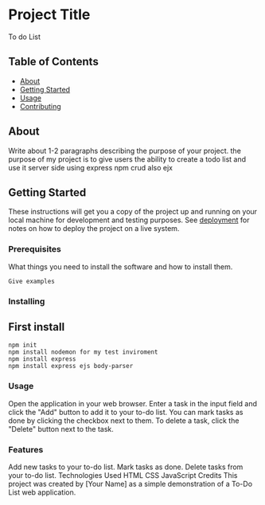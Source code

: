 # Project Title
To do List
## Table of Contents

- [About](#about)
- [Getting Started](#getting_started)
- [Usage](#usage)
- [Contributing](../CONTRIBUTING.md)

## About <a name = "about"></a>

Write about 1-2 paragraphs describing the purpose of your project.
the purpose of my project is to give users the ability to create a todo list and use it server side using express npm crud also ejx 

## Getting Started <a name = "getting_started"></a>

These instructions will get you a copy of the project up and running on your local machine for development and testing purposes. See [deployment](#deployment) for notes on how to deploy the project on a live system.

### Prerequisites

What things you need to install the software and how to install them.

```
Give examples
```

### Installing

## First install 
    npm init 
    npm install nodemon for my test inviroment 
    npm install express 
    npm install express ejs body-parser


### Usage
Open the application in your web browser.
Enter a task in the input field and click the "Add" button to add it to your to-do list.
You can mark tasks as done by clicking the checkbox next to them.
To delete a task, click the "Delete" button next to the task.
### Features
Add new tasks to your to-do list.
Mark tasks as done.
Delete tasks from your to-do list.
Technologies Used
HTML
CSS
JavaScript
Credits
This project was created by [Your Name] as a simple demonstration of a To-Do List web application.
